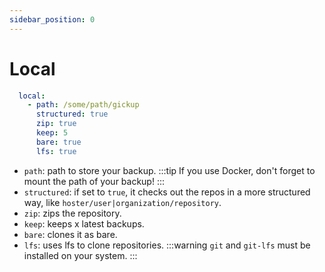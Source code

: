 ```yaml
---
sidebar_position: 0
---
```


# Local

```yaml title="config"
  local:
    - path: /some/path/gickup
      structured: true
      zip: true
      keep: 5
      bare: true
      lfs: true
```
- `path`: path to store your backup.
:::tip
If you use Docker, don't forget to mount the path of your backup!
:::
- `structured`: if set to `true`, it checks out the repos in a more structured way, like `hoster/user|organization/repository`.
- `zip`: zips the repository.
- `keep`: keeps x latest backups.
- `bare`: clones it as bare.
- `lfs`: uses lfs to clone repositories.
:::warning
`git` and `git-lfs` must be installed on your system.
:::